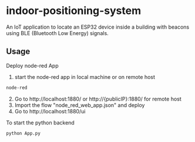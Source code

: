 # indoor-positioning-system
An IoT application to locate an ESP32 device inside a building with beacons using BLE (Bluetooth Low Energy) signals. 

## Usage

Deploy node-red App

1. start the node-red app in local machine or on remote host
```bash 
node-red
```
2. Go to http://localhost:1880/ or http://{publicIP}:1880/ for remote host
3. Import the flow "node_red_web_app.json" and deploy
4. Go to http://localhost:1880/ui

To start the python backend

```bash
python App.py
```

